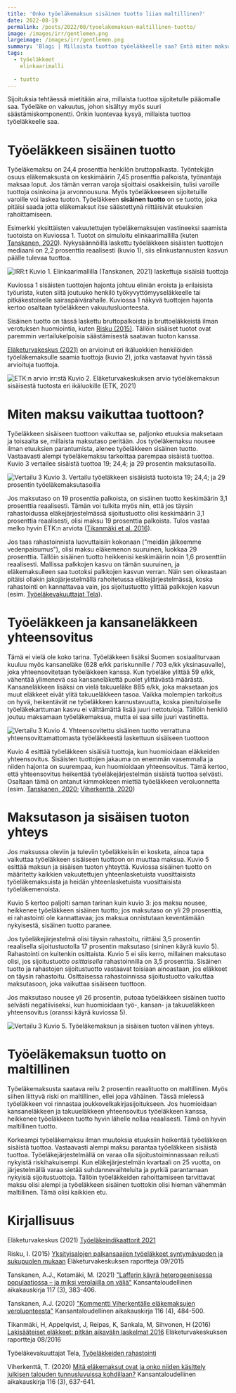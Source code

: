 ```yaml
---
title: 'Onko työeläkemaksun sisäinen tuotto liian maltillinen?'
date: 2022-08-19
permalink: /posts/2022/08/tyoelakemaksun-maltillinen-tuotto/
image: /images/irr/gentlemen.png
largeimage: /images/irr/gentlemen.png
summary: 'Blogi | Millaista tuottoa työeläkkeelle saa? Entä miten maksunnousu tai -lasku vaikuttaa tähän tuotoon?'
tags:
  - työeläkkeet
    elinkaarimalli
    
  - tuotto
---
```


Sijoituksia tehtäessä mietitään aina, millaista tuottoa sijoitetulle pääomalle saa. 
Työeläke on vakuutus, johon sisältyy myös suuri säästämiskomponentti.
Onkin luontevaa kysyä, millaista tuottoa työeläkkeelle saa. 

Työeläkkeen sisäinen tuotto
======

Työeläkemaksu on 24,4 prosenttia henkilön bruttopalkasta. Työntekijän osuus eläkemaksusta on keskimäärin 7,45 prosenttia palkoista, työnantaja maksaa loput. 
Jos tämän verran varoja sijoittaisi osakkeisiin, tulisi varoille tuottoja osinkoina ja arvonnousuna. Myös työeläkkeeseen sijoitetuille varoille
voi laskea tuoton. Työeläkkeen **sisäinen tuotto** on se tuotto, joka pitäisi saada jotta eläkemaksut itse säästettynä riittäisivät etuuksien rahoittamiseen.

Esimerkki yksittäisten vakuutettujen työeläkemaksujen vastineeksi saamista tuotoista on Kuviossa 1. Tuotot on simuloitu 
elinkaarimallilla (kuten [Tanskanen, 2020](https://www.taloustieteellinenyhdistys.fi/wp-content/uploads/2020/12/KAK_4_2020_WEB-105-109.pdf)).
Nykysäännöillä laskettu työeläkkeen sisäisten tuottojen mediaani on 2,2 prosenttia reaalisesti (kuvio 1), siis 
elinkustannusten kasvun päälle tulevaa tuottoa. 

![IRR:t](/images/irr/irr.png)
Kuvio 1. Elinkaarimallilla (Tanskanen, 2021) laskettuja sisäisiä tuottoja 

Kuviossa 1 sisäisten tuottojen hajonta johtuu eliniän eroista ja erilaisista työurista, kuten siitä joutuuko henkilö työkyvyttömyyseläkkeelle
tai pitkäkestoiselle sairaspäivärahalle. Kuviossa 1 näkyvä tuottojen hajonta kertoo osaltaan työeläkkeen vakuutusluonteesta.

Sisäinen tuotto on tässä laskettu bruttopalkoista ja bruttoeläkkeistä ilman verotuksen huomiointia, kuten [Risku (2015)](https://www.julkari.fi/bitstream/handle/10024/129556/Yksityisalojenpalkansaajientyoelakkeetsyntymavuodenjasukupuolenmukaan.pdf). 
Tällöin sisäiset tuotot ovat paremmin vertailukelpoisia säästämisestä saatavan tuoton kanssa.

[Eläketurvakeskus (2021)](https://www.julkari.fi/handle/10024/143130) on arvioinut eri ikäluokkien henkilöiden työeläkemaksulle saamia tuottoja (kuvio 2), jotka vastaavat hyvin 
tässä arvioituja tuottoja. 

![ETK:n arvio irr:stä](/images/irr/etk.png)
Kuvio 2. Eläketurvakeskuksen arvio työeläkemaksun sisäisestä tuotosta eri ikäluokille (ETK, 2021)

Miten maksu vaikuttaa tuottoon?
======

Työeläkkeen sisäiseen tuottoon vaikuttaa se, paljonko etuuksia maksetaan ja toisaalta se, millaista maksutaso peritään.
Jos työeläkemaksu nousee ilman etuuksien parantumista, alenee työeläkkeen sisäinen tuotto. Vastaavasti alempi työeläkemaksu
tarkoittaa parempaa sisäistä tuottoa. Kuvio 3 vertailee sisäistä tuottoa 19; 24,4; ja 29 prosentin maksutasoilla. 

![Vertailu 3](/images/irr/vertailu3.png)
Kuvio 3. Vertailu työeläkkeen sisäisistä tuotoista 19; 24,4; ja 29 prosentin työeläkemaksutasoilla

Jos maksutaso on 19 prosenttia palkoista, on sisäinen tuotto keskimäärin 3,1 prosenttia reaalisesti. Tämän voi tulkita myös niin,
että jos täysin rahastoidussa eläkejärjestelmässä sijoitustuotto olisi keskimäärin 3,1 prosenttia reaalisesti, olisi maksu 19 prosenttia palkoista.
Tulos vastaa melko hyvin ETK:n arviota ([Tikanmäki et al. 2016](https://www.julkari.fi/handle/10024/131352)).

Jos taas rahastoinnista luovuttaisiin kokonaan ("meidän jälkeemme vedenpaisumus"), olisi maksu eläkemenon suuruinen, luokkaa 29 prosenttia.
Tällöin sisäinen tuotto heikkenisi keskimäärin noin 1,6 prosenttiin reaalisesti. Mallissa palkkojen kasvu on tämän suuruinen, ja
eläkemaksulleen saa tuotoksi palkkojen kasvun verran. Näin sen oikeastaan pitäisi ollakin jakojärjestelmällä rahoitetussa 
eläkejärjestelmässä, koska rahastointi on kannattavaa vain, jos sijoitustuotto ylittää palkkojen kasvun (esim. [Työeläkevakuuttajat Tela](https://www.tela.fi/tyoelakkeiden-rahoitus/rahoituksen-periaatteet/rahastointi/)).

Työeläkkeen ja kansaneläkkeen yhteensovitus
======

Tämä ei vielä ole koko tarina. Työeläkkeen lisäksi Suomen sosiaaliturvaan kuuluu myös kansaneläke (628 e/kk pariskunnille / 703 e/kk yksinasuvalle), joka yhteensovitetaan työeläkkeen kanssa. 
Kun työeläke ylittää 59 e/kk, vähentää ylimenevä osa kansaneläkettä puolet ylittävästä määrästä. 
Kansaneläkkeen lisäksi on vielä takuueläke 885 e/kk, joka maksetaan jos muut eläkkeet eivät ylitä takuueläkkeen tasoa.
Vaikka molempien tarkoitus on hyvä, heikentävät ne työeläkkeen kannustavuutta, koska pienituloiselle 
työeläkekarttuman kasvu ei välttämättä lisää juuri nettotuloja.
Tällöin henkilö joutuu maksamaan työeläkemaksua, mutta ei saa sille juuri vastinetta.

![Vertailu 3](/images/irr/yhtsov_vs_pelkka.png)
Kuvio 4. Yhteensovitettu sisäinen tuotto verrattuna yhteensovittamattomasta työeläkkeestä laskettuun sisäiseen tuottoon

Kuvio 4 esittää työeläkkeen sisäisiä tuottoja, kun huomioidaan eläkkeiden yhteensovitus. 
Sisäisten tuottojen jakauma on enemmän vasemmalla ja niiden hajonta on suurempaa, kun huomioidaan yhteensovitus.
Tämä kertoo, että yhteensovitus heikentää työeläkejärjestelmän sisäistä tuottoa selvästi.
Osaltaan tämä on antanut kimmokkeen miettiä työeläkkeen veroluonnetta (esim. [Tanskanen, 2020](https://www.taloustieteellinenyhdistys.fi/wp-content/uploads/2020/12/KAK_4_2020_WEB-105-109.pdf); [Viherkenttä, 2020](https://www.taloustieteellinenyhdistys.fi/wp-content/uploads/2020/10/KAK_3_2020_WEB-86-102.pdf))

Maksutason ja sisäisen tuoton yhteys
=====

Jos maksussa oleviin ja tuleviin työeläkkeisiin ei kosketa, ainoa tapa vaikuttaa työeläkkeen sisäiseen tuottoon on muuttaa maksua.
Kuvio 5 esittää maksun ja sisäisen tuoton yhteyttä. Kuviossa sisäinen tuotto on määritetty kaikkien vakuutettujen yhteenlasketuista 
vuosittaisista työeläkemaksuista ja heidän yhteenlasketuista vuosittaisista työeläkemenoista. 

Kuvio 5 kertoo paljolti saman tarinan kuin kuvio 3: jos maksu nousee, heikkenee työeläkkeen sisäinen tuotto; 
jos maksutaso on yli 29 prosenttia, ei rahastointi ole kannattavaa; jos maksua onnistutaan keventämään nykyisestä, sisäinen tuotto paranee.

Jos työeläkejärjestelmä olisi täysin rahastoitu, riittäisi 3,5 prosentin reaalisella sijoitustuotolla 17 prosentin maksutaso (sininen käyrä kuvio 5).
Rahastointi on kuitenkin osittaista. Kuvio 5 ei siis kerro, millainen maksutaso olisi, jos 
sijoitustuotto *osittaisella* rahastoinnilla on 3,5 prosenttia. Sisäinen tuotto ja rahastojen sijoitustuotto vastaavat toisiaan ainoastaan, jos
eläkkeet on täysin rahastoitu. Osittaisessa rahastoinnissa sijoitustuotto vaikuttaa maksutasoon, joka vaikuttaa sisäiseen tuottoon.

Jos maksutaso nousee yli 26 prosentin, putoaa työeläkkeen sisäinen tuotto selvästi negatiiviseksi, kun huomioidaan
työ-, kansan- ja takuueläkkeen yhteensovitus (oranssi käyrä kuviossa 5). 

![Vertailu 3](/images/irr/maksu_vs_irr.png)
Kuvio 5. Työeläkemaksun ja sisäisen tuoton välinen yhteys.

Työeläkemaksun tuotto on maltillinen
======

Työeläkemaksusta saatava reilu 2 prosentin reaalituotto on maltillinen. Myös siihen liittyvä riski on maltillinen, ellei jopa vähäinen. 
Tässä mielessä työeläkkeen voi rinnastaa joukkovelkakirjasijoitukseen. Jos huomioidaan kansaneläkkeen ja takuueläkkeen yhteensovitus työeläkkeen kanssa, 
heikkenee työeläkkeen tuotto hyvin lähelle nollaa reaalisesti. Tämä on hyvin maltillinen tuotto.

Korkeampi työeläkemaksu ilman muutoksia etuuksiin heikentää työeläkkeen sisäistä tuottoa. Vastaavasti alempi maksu parantaa työeläkkeen sisäistä tuottoa.
Työeläkejärjestelmällä on varaa olla sijoitustoiminnassaan reilusti nykyistä riskihakuisempi. Kun eläkejärjestelmän kvartaali on
25 vuotta, on järjestelmällä varaa sietää suhdannevaihteluita ja pyrkiä parantamaan nykyisiä sijoitustuottoja. Tällöin työeläkkeiden rahoittamiseen 
tarvittavat maksu olisi alempi ja työeläkkeen sisäinen tuottokin olisi hieman vähemmän maltillinen. Tämä olisi kaikkien etu.

Kirjallisuus
======

Eläketurvakeskus (2021) [Työeläkeindikaattorit 2021](https://www.julkari.fi/handle/10024/143130)

Risku, I. (2015) [Yksityisalojen palkansaajien työeläkkeet syntymävuoden ja sukupuolen mukaan](https://www.julkari.fi/bitstream/handle/10024/129556/Yksityisalojenpalkansaajientyoelakkeetsyntymavuodenjasukupuolenmukaan.pdf) Eläketurvakeskuksen raportteja 09/2015

Tanskanen, A.J., Kotamäki, M. (2021) ["Lafferin käyrä heterogeenisessa populaatiossa – ja miksi verolajilla on väliä"](https://www.taloustieteellinenyhdistys.fi/wp-content/uploads/2021/10/KAK_3_2021_WEB-53-76.pdf) Kansantaloudellinen aikakauskirja 117 (3), 383-406.

Tanskanen, A.J. (2020) ["Kommentti Viherkentälle eläkemaksujen veroluonteesta"](https://www.taloustieteellinenyhdistys.fi/wp-content/uploads/2020/12/KAK_4_2020_WEB-105-109.pdf) Kansantaloudellinen aikakauskirja 116 (4), 484-500.

Tikanmäki, H, Appelqvist, J, Reipas, K, Sankala, M, Sihvonen, H (2016) [Lakisääteiset eläkkeet: pitkän aikavälin laskelmat 2016](https://www.julkari.fi/handle/10024/131352) Eläketurvakeskuksen raportteja 08/2016

Työeläkevakuuttajat Tela, [Työeläkkeiden rahastointi](https://www.tela.fi/tyoelakkeiden-rahoitus/rahoituksen-periaatteet/rahastointi/)

Viherkenttä, T. (2020) [Mitä eläkemaksut ovat ja onko niiden käsittely julkisen talouden tunnusluvuissa kohdillaan?](https://www.taloustieteellinenyhdistys.fi/wp-content/uploads/2020/10/KAK_3_2020_WEB-86-102.pdf) Kansantaloudellinen aikakauskirja 116 (3), 637-641.